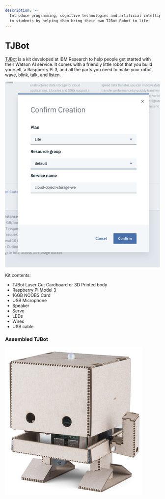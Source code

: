 ```yaml
---
description: >-
  Introduce programming, cognitive technologies and artificial intelligence (AI)
  to students by helping them bring their own TJBot Robot to life!
---
```


# TJBot

[TJBot](http://www.research.ibm.com/tjbot/) is a kit developed at IBM Research to help people get started with their Watson AI service. It comes with a friendly little robot that you build yourself, a Raspberry Pi 3, and all the parts you need to make your robot wave, blink, talk, and listen.

![](../.gitbook/assets/image%20%2827%29.png)

Kit contents:

* TJBot Laser Cut Cardboard or 3D Printed body
* Raspberry Pi Model 3
* 16GB NOOBS Card
* USB Microphone
* Speaker
* Servo
* LEDs
* Wires
* USB cable

### Assembled TJBot

![](../.gitbook/assets/image%20%2839%29.png)





